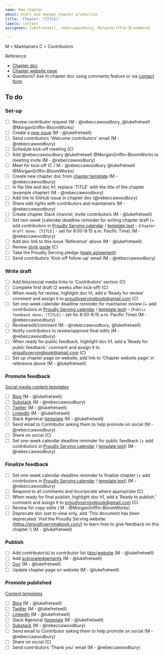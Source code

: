 ```yaml
---
name: New chapter
about: Start and manage chapter production
title: 'Chapter: [TITLE]'
labels: content
assignees: lukefretwell, rebeccawoodbury, MorganGriffin-BloomWorks

---
```


M = Maintainers
C = Contributors

Reference:

* [Chapter doc](LINKTOCHAPTERDOC)
* [Chapter website page](#)
* Questions? Ask in chapter doc using comments feature or via [contact form](https://proudlyservingbook.com/contact)

## To do

### Set-up

- [ ] Review contributor request (M - @rebeccawoodbury, @lukefretwell @MorganGriffin-BloomWorks)
- [ ] Create a [new issue](https://github.com/proudlyserving/book/issues/new?assignees=lukefretwell%2C+rebeccawoodbury%2C+Marlena-Medford&labels=content&template=new-chapter.md&title=Chapter%3A+%5BTITLE%5D) (M - @lukefretwell)
- [ ] Send contributors 'Welcome contributors' email (M - @rebeccawoodbury)
- [ ] Schedule kick-off meeting (C)
- [ ] Add @rebeccawoodbury @lukefretwell @MorganGriffin-BloomWorks to meeting invite (M - @rebeccawoodbury)
- [ ] Meet for kick-off (C / M - @rebeccawoodbury @lukefretwell @MorganGriffin-BloomWorks)
- [ ] Create new chapter doc from [chapter template](https://docs.google.com/document/d/16oS3naY8zCbcjr2QoJ6JvOk8YeJPsQ0ZENFec8gMshQ/edit?usp=sharing) (M - @rebeccawoodbury)
- [ ] In file title and doc h1, replace 'TITLE' with the title of the chapter (example chapter) (M - @rebeccawoodbury)
- [ ] Add link to GitHub issue in chapter doc (@rebeccawoodbury)
- [ ] Share edit rights with contributors and maintainers (M - @rebeccawoodbury)
- [ ] Create chapter Slack channel, invite contributors (M - @lukefretwell)
- [ ] Set two-week [calendar deadline reminder for writing chapter draft (+ add contributors in [Proudly Serving calendar](https://calendar.google.com/calendar/u/3?cid=YXRqdmRlY3MxMHU4ZmI2N2ZwbGNsazh0NzRAZ3JvdXAuY2FsZW5kYXIuZ29vZ2xlLmNvbQ) / [template text](https://docs.google.com/document/d/1JzJrG2J7WzbtGK-A3TgSVCkyXHJJFuqriVn_vIxTj-8/edit#heading=h.wxmd11mqg67) - (`Chapter draft done: [TITLE]` - set for 8:00-8:15 a.m. Pacific Time) (M - @rebeccawoodbury)
- [ ] Add doc link to this issue 'Reference' above (M - @lukefretwell)
- [ ] Review [style guide](https://proudlyservingbook.com/style) (C)
- [ ] Take the Proudly Serving pledge ([team agreement](https://proudlyservingbook.com/team-agreement))
- [ ] Send contributors 'Kick-off follow-up' email (M - @rebeccawoodbury)

### Write draft

- [ ] Add bios/social media links to ‘Contributors’ section (C)
- [ ] Complete first draft (2 weeks after kick-off) (C)
- [ ] When ready for review, highlight doc h1, add a ‘Ready for review’ comment and assign it to proudlyservingbook@gmail.com (C)
- [ ] Set one-week calendar deadline reminder for maintainer review (+ add contributors in [Proudly Serving calendar](https://calendar.google.com/calendar/u/3?cid=YXRqdmRlY3MxMHU4ZmI2N2ZwbGNsazh0NzRAZ3JvdXAuY2FsZW5kYXIuZ29vZ2xlLmNvbQ) / [template text](https://docs.google.com/document/d/1JzJrG2J7WzbtGK-A3TgSVCkyXHJJFuqriVn_vIxTj-8/edit#heading=h.wxmd11mqg67)) - (`Public feedback done: [TITLE]` - set for 8:00-8:15 a.m. Pacific Time) (M - @rebeccawoodbury)
- [ ] Review/edit/comment (M - @rebeccawoodbury, @lukefretwell)
- [ ] Notify contributors to review/approve final edits (M - @rebeccawoodbury)
- [ ] When ready for public feedback, highlight doc h1, add a ‘Ready for public feedback.' comment and assign it to proudlyservingbook@gmail.com (C)
- [ ] Set up chapter page on website, add link to 'Chapter website page' in reference above (M - @lukefretwell)

### Promote feedback

[Social media content templates](https://docs.google.com/document/d/1JzJrG2J7WzbtGK-A3TgSVCkyXHJJFuqriVn_vIxTj-8/edit#heading=h.oi2xb925ugr0)

- [ ] [Blog](https://proudlyservingbook.com/news/) (M - @lukefretwell)
- [ ] [Substack](https://proudlyserving.substack.com/) (M - @rebeccawoodbury)
- [ ] [Twitter](https://twitter.com/proudly_serving) (M - @lukefretwell)
- [ ] [LinkedIn](https://www.linkedin.com/company/proudlyserving) (M - @lukefretwell)
- [ ] Slack #general ([template](https://docs.google.com/document/d/1JzJrG2J7WzbtGK-A3TgSVCkyXHJJFuqriVn_vIxTj-8/edit#heading=h.1yfb0xjocjrm) (M - @lukefretwell)
- [ ] Send email to Contributor asking them to help promote on social (M - @rebeccawoodbury)
- [ ] Share on social (C)
- [ ] Set one-week calendar deadline reminder for public feedback (+ add contributors in [Proudly Serving calendar](https://calendar.google.com/calendar/u/3?cid=YXRqdmRlY3MxMHU4ZmI2N2ZwbGNsazh0NzRAZ3JvdXAuY2FsZW5kYXIuZ29vZ2xlLmNvbQ) / [template text](https://docs.google.com/document/d/1JzJrG2J7WzbtGK-A3TgSVCkyXHJJFuqriVn_vIxTj-8/edit#heading=h.wxmd11mqg67)) (M - @rebeccawoodbury)

### Finalize feedback

- [ ] Set one-week calendar deadline reminder to finalize chapter (+ add contributors in [Proudly Serving calendar](https://calendar.google.com/calendar/u/3?cid=YXRqdmRlY3MxMHU4ZmI2N2ZwbGNsazh0NzRAZ3JvdXAuY2FsZW5kYXIuZ29vZ2xlLmNvbQ) / [template text](https://docs.google.com/document/d/1JzJrG2J7WzbtGK-A3TgSVCkyXHJJFuqriVn_vIxTj-8/edit#heading=h.wxmd11mqg67)) (M - @rebeccawoodbury)
- [ ] Respond to all comments and incorporate where appropriate (C)
- [ ] When ready for final publish, highlight doc h1, add a ‘Ready to publish.' comment and assign it to proudlyservingbook@gmail.com (C)
- [ ] Review for copy edits ( M - @MorganGriffin-BloomWorks)
- [ ] Deprecate doc (set to view only, add ‘This document has been deprecated. Visit the Proudly Serving website (https://proudlyservingbook.com/) to learn how to give feedback on this chapter.‘) (M - @lukefretwell)

### Publish

- [ ] Add contributor(s) to contributor list ([doc](https://docs.google.com/document/d/1rruJsEF8-E3qTVCv0Giw2mK43HcNS4d7233rgGk9wjw/edit#heading=h.c0rl7i1lbum8)/[website](https://proudlyservingbook.com/people/) (M - @lukefretwell)
- [ ] Add [acknowledgements](https://docs.google.com/document/d/1rruJsEF8-E3qTVCv0Giw2mK43HcNS4d7233rgGk9wjw/edit#heading=h.kg53erhbnr5t) (M - @lukefretwell)
- [ ] [Doc](https://docs.google.com/document/d/1rruJsEF8-E3qTVCv0Giw2mK43HcNS4d7233rgGk9wjw/edit?usp=sharing) (M - @lukefretwell)
- [ ] Update chapter page on website (M - @lukefretwell)

### Promote published

[Content templates](https://docs.google.com/document/d/1JzJrG2J7WzbtGK-A3TgSVCkyXHJJFuqriVn_vIxTj-8/edit#heading=h.oi2xb925ugr0)

- [ ] [Blog](https://proudlyservingbook.com/news/) (M - @lukefretwell)
- [ ] [Twitter](https://twitter.com/proudly_serving) (M - @lukefretwell)
- [ ] [LinkedIn](https://www.linkedin.com/company/proudlyserving) (M - @lukefretwell)
- [ ] Slack #general ([template](https://docs.google.com/document/d/1JzJrG2J7WzbtGK-A3TgSVCkyXHJJFuqriVn_vIxTj-8/edit#heading=h.1yfb0xjocjrm) (M - @lukefretwell)
- [ ] [Substack](https://proudlyserving.substack.com/) (M - @rebeccawoodbury)
- [ ] Send email to Contributor asking them to help promote on social (M - @rebeccawoodbury)
- [ ] Share on social (C)
- [ ] Send contributors 'Thank you' email (M - @rebeccawoodbury)
